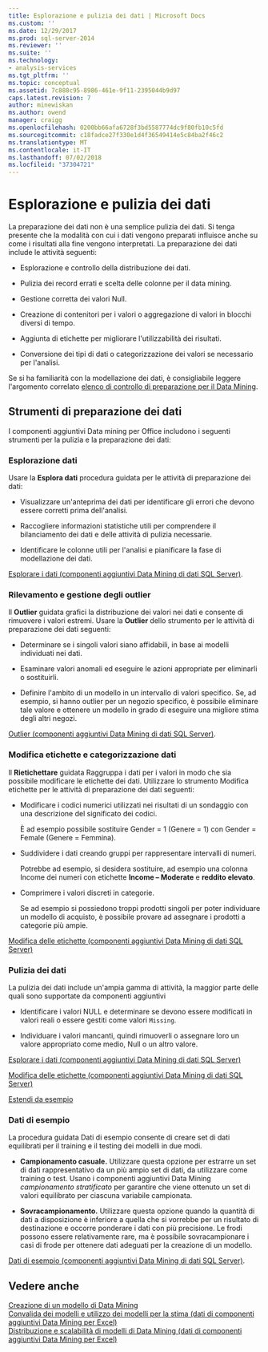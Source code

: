 ```yaml
---
title: Esplorazione e pulizia dei dati | Microsoft Docs
ms.custom: ''
ms.date: 12/29/2017
ms.prod: sql-server-2014
ms.reviewer: ''
ms.suite: ''
ms.technology:
- analysis-services
ms.tgt_pltfrm: ''
ms.topic: conceptual
ms.assetid: 7c888c95-8986-461e-9f11-2395044b9d97
caps.latest.revision: 7
author: minewiskan
ms.author: owend
manager: craigg
ms.openlocfilehash: 0200bb66afa6728f3bd5587774dc9f80fb10c5fd
ms.sourcegitcommit: c18fadce27f330e1d4f36549414e5c84ba2f46c2
ms.translationtype: MT
ms.contentlocale: it-IT
ms.lasthandoff: 07/02/2018
ms.locfileid: "37304721"
---
```

# <a name="exploring-and-cleaning-data"></a>Esplorazione e pulizia dei dati
  La preparazione dei dati non è una semplice pulizia dei dati. Si tenga presente che la modalità con cui i dati vengono preparati influisce anche su come i risultati alla fine vengono interpretati. La preparazione dei dati include le attività seguenti:  
  
-   Esplorazione e controllo della distribuzione dei dati.  
  
-   Pulizia dei record errati e scelta delle colonne per il data mining.  
  
-   Gestione corretta dei valori Null.  
  
-   Creazione di contenitori per i valori o aggregazione di valori in blocchi diversi di tempo.  
  
-   Aggiunta di etichette per migliorare l'utilizzabilità dei risultati.  
  
-   Conversione dei tipi di dati o categorizzazione dei valori se necessario per l'analisi.  
  
 Se si ha familiarità con la modellazione dei dati, è consigliabile leggere l'argomento correlato [elenco di controllo di preparazione per il Data Mining](checklist-of-preparation-for-data-mining.md).  
  
## <a name="data-preparation-tools"></a>Strumenti di preparazione dei dati  
 I componenti aggiuntivi Data mining per Office includono i seguenti strumenti per la pulizia e la preparazione dei dati:  
  
### <a name="explore-data"></a>Esplorazione dati  
 Usare la **Esplora dati** procedura guidata per le attività di preparazione dei dati:  
  
-   Visualizzare un'anteprima dei dati per identificare gli errori che devono essere corretti prima dell'analisi.  
  
-   Raccogliere informazioni statistiche utili per comprendere il bilanciamento dei dati e delle attività di pulizia necessarie.  
  
-   Identificare le colonne utili per l'analisi e pianificare la fase di modellazione dei dati.  
  
 [Esplorare i dati &#40;componenti aggiuntivi Data Mining di dati SQL Server&#41;](explore-data-sql-server-data-mining-add-ins.md).  
  
### <a name="detect-and-handle-outliers"></a>Rilevamento e gestione degli outlier  
 Il **Outlier** guidata grafici la distribuzione dei valori nei dati e consente di rimuovere i valori estremi. Usare la **Outlier** dello strumento per le attività di preparazione dei dati seguenti:  
  
-   Determinare se i singoli valori siano affidabili, in base ai modelli individuati nei dati.  
  
-   Esaminare valori anomali ed eseguire le azioni appropriate per eliminarli o sostituirli.  
  
-   Definire l'ambito di un modello in un intervallo di valori specifico. Se, ad esempio, si hanno outlier per un negozio specifico, è possibile eliminare tale valore e ottenere un modello in grado di eseguire una migliore stima degli altri negozi.  
  
 [Outlier &#40;componenti aggiuntivi Data Mining di dati SQL Server&#41;](outliers-sql-server-data-mining-add-ins.md).  
  
### <a name="relabel-and-bin-data"></a>Modifica etichette e categorizzazione dati  
 Il **Rietichettare** guidata Raggruppa i dati per i valori in modo che sia possibile modificare le etichette dei dati. Utilizzare lo strumento Modifica etichette per le attività di preparazione dei dati seguenti:  
  
-   Modificare i codici numerici utilizzati nei risultati di un sondaggio con una descrizione del significato dei codici.  
  
     È ad esempio possibile sostituire Gender = 1 (Genere = 1) con Gender = Female (Genere = Femmina).  
  
-   Suddividere i dati creando gruppi per rappresentare intervalli di numeri.  
  
     Potrebbe ad esempio, si desidera sostituire, ad esempio una colonna Income dei numeri con etichette **Income – Moderate** e **reddito elevato**.  
  
-   Comprimere i valori discreti in categorie.  
  
     Se ad esempio si possiedono troppi prodotti singoli per poter individuare un modello di acquisto, è possibile provare ad assegnare i prodotti a categorie più ampie.  
  
 [Modifica delle etichette &#40;componenti aggiuntivi Data Mining di dati SQL Server&#41;](relabel-sql-server-data-mining-add-ins.md)  
  
### <a name="cleanse-data"></a>Pulizia dei dati  
 La pulizia dei dati include un'ampia gamma di attività, la maggior parte delle quali sono supportate da componenti aggiuntivi  
  
-   Identificare i valori NULL e determinare se devono essere modificati in valori reali o essere gestiti come valori `Missing`.  
  
-   Individuare i valori mancanti, quindi rimuoverli o assegnare loro un valore appropriato come medio, Null o un altro valore.  
  
 [Esplorare i dati &#40;componenti aggiuntivi Data Mining di dati SQL Server&#41;](explore-data-sql-server-data-mining-add-ins.md)  
  
 [Modifica delle etichette &#40;componenti aggiuntivi Data Mining di dati SQL Server&#41;](relabel-sql-server-data-mining-add-ins.md)  
  
 [Estendi da esempio](fill-from-example-table-analysis-tools-for-excel.md)  
  
### <a name="sample-data"></a>Dati di esempio  
 La procedura guidata Dati di esempio consente di creare set di dati equilibrati per il training e il testing dei modelli in due modi.  
  
-   **Campionamento casuale.** Utilizzare questa opzione per estrarre un set di dati rappresentativo da un più ampio set di dati, da utilizzare come training o test. Usano i componenti aggiuntivi Data Mining *campionamento stratificato* per garantire che viene ottenuto un set di valori equilibrato per ciascuna variabile campionata.  
  
-   **Sovracampionamento.** Utilizzare questa opzione quando la quantità di dati a disposizione è inferiore a quella che si vorrebbe per un risultato di destinazione e occorre ponderare i dati con più precisione. Le frodi possono essere relativamente rare, ma è possibile sovracampionare i casi di frode per ottenere dati adeguati per la creazione di un modello.  
  
 [Dati di esempio &#40;componenti aggiuntivi Data Mining di dati SQL Server&#41;](sample-data-sql-server-data-mining-add-ins.md).  
  
## <a name="see-also"></a>Vedere anche  
 [Creazione di un modello di Data Mining](creating-a-data-mining-model.md)   
 [Convalida dei modelli e utilizzo dei modelli per la stima &#40;dati di componenti aggiuntivi Data Mining per Excel&#41;](validating-models-and-using-models-for-prediction-data-mining-add-ins-for-excel.md)   
 [Distribuzione e scalabilità di modelli di Data Mining &#40;dati di componenti aggiuntivi Data Mining per Excel&#41;](deploying-and-scaling-mining-models-data-mining-add-ins-for-excel.md)  
  
  
